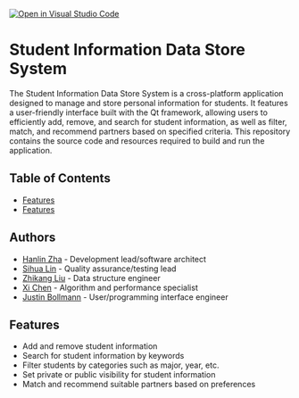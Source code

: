 [![Open in Visual Studio Code](https://classroom.github.com/assets/open-in-vscode-718a45dd9cf7e7f842a935f5ebbe5719a5e09af4491e668f4dbf3b35d5cca122.svg)](https://classroom.github.com/online_ide?assignment_repo_id=10815271&assignment_repo_type=AssignmentRepo)
# Student Information Data Store System

The Student Information Data Store System is a cross-platform application designed to manage and store personal information for students. It features a user-friendly interface built with the Qt framework, allowing users to efficiently add, remove, and search for student information, as well as filter, match, and recommend partners based on specified criteria. This repository contains the source code and resources required to build and run the application.

## Table of Contents
- [Features](#authors)
- [Features](#features)

## Authors

- [Hanlin Zha](https://github.com/AozakiKoriko) - Development lead/software architect
- [Sihua Lin]() - Quality assurance/testing lead
- [Zhikang Liu]() - Data structure engineer
- [Xi Chen]() - Algorithm and performance specialist
- [Justin Bollmann]() - User/programming interface engineer

## Features
- Add and remove student information
- Search for student information by keywords
- Filter students by categories such as major, year, etc.
- Set private or public visibility for student information
- Match and recommend suitable partners based on preferences
